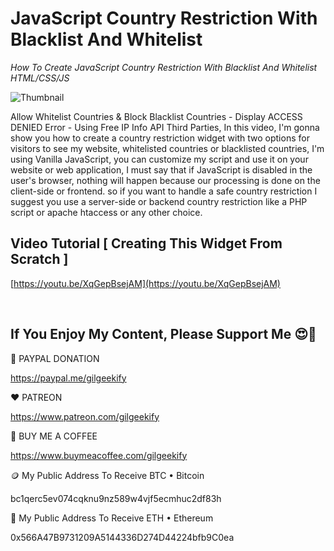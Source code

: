 # JavaScript Country Restriction With Blacklist And Whitelist

_How To Create JavaScript Country Restriction With Blacklist And Whitelist HTML/CSS/JS_

![Thumbnail](https://raw.githubusercontent.com/saeedkohansal/JavaScript-Country-Restriction-With-Blacklist-And-Whitelist/main/JavaScript%20Country%20Restriction%2C%20Whitelist%20And%20Blacklist.png "Thumbnail")

Allow Whitelist Countries & Block Blacklist Countries - Display ACCESS DENIED Error - Using Free IP Info API Third Parties, In this video, I'm gonna show you how to create a country restriction widget with two options for visitors to see my website, whitelisted countries or blacklisted countries, I'm using Vanilla JavaScript, you can customize my script and use it on your website or web application, I must say that if JavaScript is disabled in the user's browser, nothing will happen because our processing is done on the client-side or frontend. so if you want to handle a safe country restriction I suggest you use a server-side or backend country restriction like a PHP script or apache htaccess or any other choice.

## Video Tutorial [ Creating This Widget From Scratch ]
[https://youtu.be/XqGepBsejAM](https://youtu.be/XqGepBsejAM)

 

## If You Enjoy My Content, Please Support Me 😍🙏

💙 PAYPAL DONATION

https://paypal.me/gilgeekify

❤️ PATREON

https://www.patreon.com/gilgeekify

💛 BUY ME A COFFEE

https://www.buymeacoffee.com/gilgeekify

🪙 My Public Address To Receive BTC • Bitcoin

bc1qerc5ev074cqknu9nz589w4vjf5ecmhuc2df83h

🥈 My Public Address To Receive ETH • Ethereum

0x566A47B9731209A5144336D274D44224bfb9C0ea

